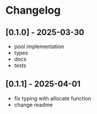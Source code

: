 # Changelog

## [0.1.0] - 2025-03-30

- pool implementation
- types
- docs
- tests

## [0.1.1] - 2025-04-01

- fix typing with allocate function
- change readme
